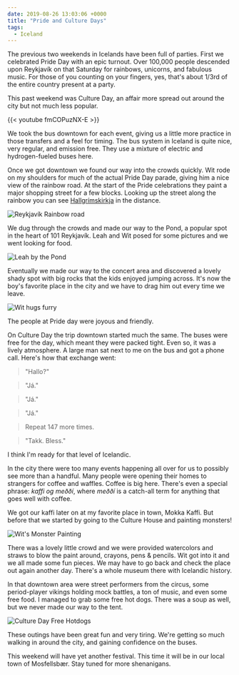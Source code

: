 ```yaml
---
date: 2019-08-26 13:03:06 +0000
title: "Pride and Culture Days"
tags:
  - Iceland
---
```


The previous two weekends in Icelands have been full of parties. First we
celebrated Pride Day with an epic turnout. Over 100,000 people descended
upon Reykjavík on that Saturday for rainbows, unicorns, and fabulous
music. For those of you counting on your fingers, yes, that's about 1/3rd
of the entire country present at a party.

This past weekend was Culture Day, an affair more spread out around the
city but not much less popular.

{{< youtube fmCOPuzNX-E >}}

We took the bus downtown for each event, giving us a little more practice
in those transfers and a feel for timing. The bus system in Iceland is
quite nice, very regular, and emission free. They use a mixture of
electric and hydrogen-fueled buses here.

Once we got downtown we found our way into the crowds quickly. Wit rode on
my shoulders for much of the actual Pride Day parade, giving him a nice
view of the rainbow road. At the start of the Pride celebrations they
paint a major shopping street for a few blocks. Looking up the street
along the rainbow you can see
[Hallgrímskirkja](https://en.wikipedia.org/wiki/Hallgr%C3%ADmskirkja) in
the distance.

![Reykjavík Rainbow road](https://blog.tomasino.org/images/reykjavik-rainbow-road.png)

We dug through the crowds and made our way to the Pond, a popular spot in
the heart of 101 Reykjavík. Leah and Wit posed for some pictures and we
went looking for food.

![Leah by the Pond](https://blog.tomasino.org/images/leah-by-the-pond.png)

Eventually we made our way to the concert area and discovered a lovely
shady spot with big rocks that the kids enjoyed jumping across. It's now
the boy's favorite place in the city and we have to drag him out every
time we leave.

![Wit hugs furry](https://blog.tomasino.org/images/wit-hugs-furry.png)

The people at Pride day were joyous and friendly.

On Culture Day the trip downtown started much the same. The buses were
free for the day, which meant they were packed tight. Even so, it was
a lively atmosphere. A large man sat next to me on the bus and got a phone
call. Here's how that exchange went:

>"Hallo?"

>"Já."

>"Já."

>"Já."

>Repeat 147 more times.

>"Takk. Bless."

I think I'm ready for that level of Icelandic.

In the city there were too many events happening all over for us to
possibly see more than a handful. Many people were opening their homes to
strangers for coffee and waffles. Coffee is big here. There's even
a special phrase: _kaffi og meððí_, where _meððí_ is a catch-all term for
anything that goes well with coffee.

We got our kaffi later on at my favorite place in town, Mokka Kaffi. But
before that we started by going to the Culture House and painting
monsters!

![Wit's Monster Painting](https://blog.tomasino.org/images/wit-monster-painting.png)

There was a lovely little crowd and we were provided watercolors and
straws to blow the paint around, crayons, pens & pencils. Wit got into it
and we all made some fun pieces. We may have to go back and check the
place out again another day. There's a whole museum there with Icelandic
history.

In that downtown area were street performers from the circus, some
period-player vikings holding mock battles, a ton of music, and even some
free food. I managed to grab some free hot dogs. There was a soup as well,
but we never made our way to the tent.

![Culture Day Free Hotdogs](https://blog.tomasino.org/images/culture-day-hotdogs.png)

These outings have been great fun and very tiring. We're getting so much
walking in around the city, and gaining confidence on the buses.

This weekend will have yet another festival. This time it will be in our
local town of Mosfellsbær. Stay tuned for more shenanigans.

<!--  vim: set shiftwidth=4 tabstop=4 expandtab: -->
